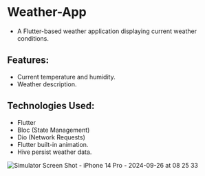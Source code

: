 # Weather-App


 - A Flutter-based weather application displaying current weather conditions.

## Features:

 - Current temperature and humidity. 
 - Weather description.

## Technologies Used:

 - Flutter 
 - Bloc (State Management)
 - Dio (Network Requests)
 - Flutter built-in animation.
 - Hive persist weather data.


![Simulator Screen Shot - iPhone 14 Pro - 2024-09-26 at 08 25 33](https://github.com/user-attachments/assets/d8422014-59f6-4a1d-a07b-ca678d47519b)

